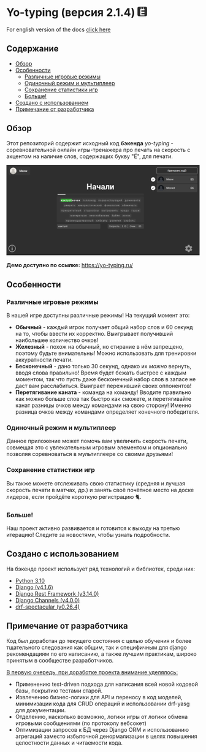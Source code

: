 # Yo-typing (версия 2.1.4) <img src="../favicon.png" height="25px">
For english version of the docs [click here](../README.md)

## Содержание

- [Обзор](#обзор)
- [Особенности](#особенности)
  * [Различные игровые режимы](#различные-игровые-режимы)
  * [Одиночный режим и мультиплеер](#одиночный-режим-и-мультиплеер)
  * [Сохранение статистики игр](#сохранение-статистики-игр)
  * [Больше!](#больше)
- [Создано с использованием](#создано-с-использованием)
- [Примечание от разработчика](#примечание-от-разработчика)

## Обзор

Этот репозиторий содержит исходный код **бэкенда** *yo-typing* - соревновательной
онлайн игры-тренажера про печать на скорость с акцентом на наличие слов,
содержащих букву "Ё", для печати.

<img src="screenshot.png" />

**Демо доступно по ссылке:** https://yo-typing.ru/

## Особенности

### Различные игровые режимы

В нашей игре доступны различные режимы! На текущий момент это:
* **Обычный** - каждый игрок получает общий набор слов и 60 секунд на то,
  чтобы ввести их корректно. Выигрывает получивший наибольшее количество очков!
* **Железный** - похож на обычный, но стирание в нём запрещено, поэтому будьте
  внимательны! Можно использовать для тренировки аккуратности печати.
* **Бесконечный** - дано только 30 секунд, однако их *можно* вернуть, вводя слова
  правильно! Время будет бежать быстрее с каждым моментом, так что пусть
  даже бесконечный набор слов в запасе не даст вам расслабиться. Выиграет
  переживший своих оппонентов! 
* **Перетягивание каната** - команда на команду! Вводите правильно как можно
  больше слов так быстро как сможете, и перетягивайте канат разницы очков между
  командами на свою сторону! Именно разница очков между командами определяет 
  конечного победителя.

### Одиночный режим и мультиплеер

Данное приложение может помочь вам увеличить скорость печати, совмещая это с
увлекательным игровым элементом и опционально позволяя соревноваться в
мультиплеере со своими друзьями!

### Сохранение статистики игр

Вы также можете отслеживать свою статистику (средняя и лучшая скорость печати
в матчах, др.) и занять своё почётное место на доске лидеров, если пройдёте
короткую регистрацию 🐈.

### Больше!

Наш проект активно развивается и готовится к выходу на третью итерацию! Следите
за новостями, чтобы узнать подробности.

## Создано с использованием

На бэкенде проект использует ряд технологий и библиотек, среди них:
- [Python 3.10](https://www.python.org/downloads/release/python-3100/)
- [Django (v4.1.6)](https://www.djangoproject.com)
- [Django Rest Framework (v3.14.0)](https://django-rest-framework.org/)
- [Django Channels (v4.0.0)](https://github.com/django/channels)
- [drf-spectacular (v0.26.4)](https://github.com/tfranzel/drf-spectacular)

## Примечание от разработчика

Код был доработан до текущего состояния с целью обучения и более
тщательного следования как общим, так и специфичным для django рекомендациям
по его написанию, а также лучшим практикам, широко принятым в сообществе
разработчиков.

<u>В первую очередь, при доработке проекта  внимание уделялось:</u>
- Применению test-driven подхода для написания всей новой кодовой базы,
  покрытию тестами старой.
- Извлечению бизнес-логики для API и переносу в код моделей, минимизации кода
  для CRUD операций и использовании drf-yasg для документации.
- Отделению, насколько возможно, логики игры от логики обмена игровыми
  сообщениями (по протоколу вебсокет)
- Оптимизации запросов к БД через Django ORM и использованию агрегаций
  заместо избыточной денормализации в целях повышения целостности данных и
  читаемости кода.
